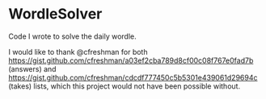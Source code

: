 # WordleSolver
Code I wrote to solve the daily wordle.

I would like to thank @cfreshman for both https://gist.github.com/cfreshman/a03ef2cba789d8cf00c08f767e0fad7b (answers) and https://gist.github.com/cfreshman/cdcdf777450c5b5301e439061d29694c (takes) lists, which this project would not have been possible without.
